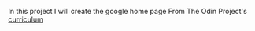 In this project I will create the google home page
From The Odin Project's [curriculum](http://www.theodinproject.com/web-development-101/html-css)
